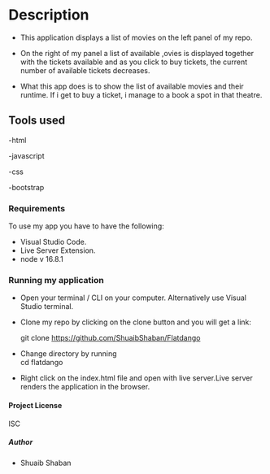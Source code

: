 # Description

- This application displays a list of movies on the left panel of my repo.

- On the right of my panel a list of available ,ovies is displayed together with the tickets available and as you click to buy tickets, the current number of available tickets decreases.

- What this app does is to show the list of available movies and their runtime. If i get to buy a ticket, i manage to a book a spot in that theatre.

## Tools used

-html

-javascript

-css

-bootstrap

### Requirements

To use my app you have to have the following:

- Visual Studio Code.
- Live Server Extension.
- node v 16.8.1


### Running my application

- Open your terminal / CLI on your computer. Alternatively use Visual Studio terminal. 

- Clone my repo by clicking on the clone button and you will get a link:

     git clone https://github.com/ShuaibShaban/Flatdango

 - Change directory by running      
     cd flatdango

 - Right click on the index.html file and open with live server.Live server renders the application in the browser.

 #### Project License

 ISC 

##### Author 
- Shuaib Shaban
 
